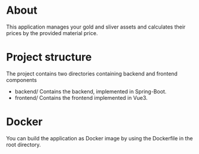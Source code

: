 # About
This application manages your gold and sliver assets and calculates their prices by the provided material price.
# Project structure
The project contains two directories containing backend and frontend components
- backend/ Contains the backend, implemented in Spring-Boot.
- frontend/ Contains the frontend implemented in Vue3.
# Docker
You can build the application as Docker image by using the Dockerfile in the root directory.
